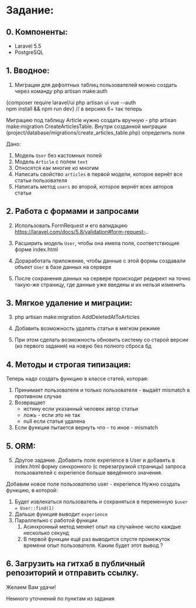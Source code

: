 # Задание:

## 0. Компоненты:
* Laravel 5.5
* PostgreSQL

## 1. Вводное:

1. Миграции для дефолтных таблиц пользователей можно создать через команду php artisan make:auth

{composer require laravel/ui
php artisan ui vue --auth     
npm install && npm run dev}     // в версиях 6+ так теперь

Миграцию под таблицу Article нужно создать вручную - php artisan make:migration CreateArticlesTable. Внутри созданной миграции (project/database/migrations/create_articles_table.php) определить поля

Дано:
1. Модель `User` без кастомных полей 
2. Модель `Article` с полем `text` 
3. Относятся как многие ко многим 
4. Написать свойство `articles` в первой модели, которое вернёт все статьи пользователя 
5. Написать метод `users` во второй, которое вернёт всех авторов статьи 

## 2. Работа с формами и запросами

2. Использовать FormRequest и его валидацию
https://laravel.com/docs/5.8/validation#form-request-..

1. Расширить модель `User`, чтобы она имела поля, соответствющие форме index.html
2. Дораработать приложение, чтобы данные с этой формы создавали объект `User` в базе данных на сервере
3. После сохранения данных на сервере происходит редирект на точно такую-же страницу, где данные уже введены и их нельзя изменить

## 3. Мягкое удаление и миграции:

3. php artisan make:migration AddDeletedAtToArticles

1. Добавить возможность удалять статьи в мягком режиме
2. При этом сделать возможность обновить систему со старой версии (из первого задания) на новую без полного сброса бд 

## 4. Методы и строгая типизация:

Теперь надо создать функцию в классе статей, которая:

1. Принимает пользователя и только пользователя - выдаёт mismatch в противном случае
2. Возвращает 
    - истину если указанный человек автор статьи 
    - ложь - если это не так 
    - null если статья удалена 
3. Если функция пытается вернуть что - то иное - mismatch 

## 5. ORM:

5. Другое задание. Добавить поле experience в User и добавить в index.html форму синхронного (с перезагрузкой страницы) запроса пользователей с experience больше введённого значения. 

Добавим новое поле пользователю user - experience Нужно создать функцию, в которой: 
1. Будет извлекаться пользователь и сохраняться в переменную `$user = User::find(1)` 
2. Дальше функция выводит `experience`
3. Параллельно с работой функции 
    1. Асинхронный метод меняет опыт на случайное число каждые несколько секунд 
    2. В первой функции ещё раз выводится спустя промежуток времени опыт пользователя. Каким будет этот вывод ? 
    
## 6. Загрузить на гитхаб в публичный репозиторий и отправить ссылку.

Желаем Вам удачи!

Немного уточнений по пунктам из задания







